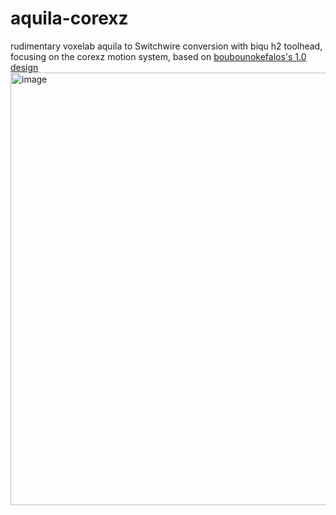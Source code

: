 # aquila-corexz

rudimentary voxelab aquila to Switchwire conversion with biqu h2 toolhead, focusing on the corexz motion system, based on [boubounokefalos's 1.0 design](https://github.com/boubounokefalos/Ender_SW)
<img width="692" alt="image" src="https://user-images.githubusercontent.com/81610702/230876699-770af804-ad20-480f-a54e-b858ce037710.png">
